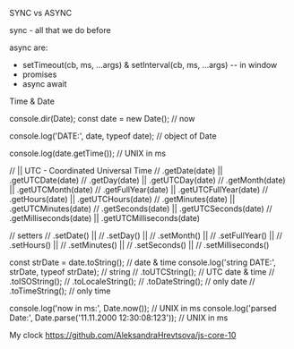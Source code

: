SYNC vs ASYNC

sync - all that we do before

async are:
- setTimeout(cb, ms, ...args) & setInterval(cb, ms, ...args) -- in window
- promises
- async await

Time & Date

console.dir(Date);
const date = new Date(); // now
<!-- ('Month Day, Year hh:mm:ss:mss') || (yyyy, m, d, h, m, s, ms) -->
console.log('DATE:', date, typeof date); // object of Date

console.log(date.getTime()); // UNIX in ms

//                    || UTC - Coordinated Universal Time
// .getDate(date)         || .getUTCDate(date)
// .getDay(date)          || .getUTCDay(date)
// .getMonth(date)        || .getUTCMonth(date)
// .getFullYear(date)     || .getUTCFullYear(date)
// .getHours(date)        || .getUTCHours(date)
// .getMinutes(date)      || .getUTCMinutes(date)
// .getSeconds(date)      || .getUTCSeconds(date)
// .getMilliseconds(date) || .getUTCMilliseconds(date)

// setters
// .setDate()         || 
// .setDay()          ||
// .setMonth()        || 
// .setFullYear()     ||
// .setHours()        || 
// .setMinutes()      || 
// .setSeconds()      || 
// .setMilliseconds()

const strDate = date.toString(); // date & time
console.log('string DATE:', strDate, typeof strDate); // string
// .toUTCString(); // UTC date & time
// .toISOString();
// .toLocaleString();
// .toDateString(); // only date
// .toTimeString(); // only time

console.log('now in ms:', Date.now()); // UNIX in ms
console.log('parsed Date:', Date.parse('11.11.2000 12:30:08:123')); // UNIX in ms

My clock
https://github.com/AleksandraHrevtsova/js-core-10

<!-- moment libriary for working with Date -->